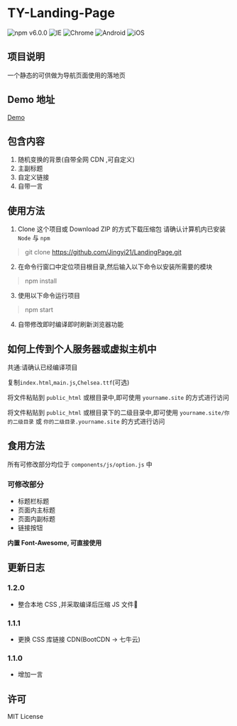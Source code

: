 # TY-Landing-Page
![npm v6.0.0](https://img.shields.io/badge/NPM-6.0.0-blue.svg) ![IE](https://img.shields.io/badge/IE-10%2B-ff69b4.svg) ![Chrome](https://img.shields.io/badge/Chrome-29%2B-brightgreen.svg) ![Android](https://img.shields.io/badge/Android-4.4%2B-brightgreen.svg) ![iOS](https://img.shields.io/badge/iOS-9.2%2B-brightgreen.svg)
## 项目说明
一个静态的可供做为导航页面使用的落地页

## Demo 地址
[Demo](https://jingyi21.github.io/LandingPage/)

## 包含内容

1. 随机变换的背景(自带全网 CDN ,可自定义)
2. 主副标题
3. 自定义链接
4. 自带一言

## 使用方法
1. Clone 这个项目或 Download ZIP 的方式下载压缩包
请确认计算机内已安装 `Node` 与 `npm` 
> git clone https://github.com/Jingyi21/LandingPage.git
2. 在命令行窗口中定位项目根目录,然后输入以下命令以安装所需要的模块
> npm install
3. 使用以下命令运行项目
> npm start
4. 自带修改即时编译即时刷新浏览器功能

## 如何上传到个人服务器或虚拟主机中
共通:请确认已经编译项目

复制`index.html`,`main.js`,`Chelsea.ttf`(可选)

将文件粘贴到 `public_html` 或根目录中,即可使用 `yourname.site` 的方式进行访问

将文件粘贴到 `public_html` 或根目录下的二级目录中,即可使用 `yourname.site/你的二级目录` 或 `你的二级目录.yourname.site` 的方式进行访问

## 食用方法

所有可修改部分均位于 `components/js/option.js` 中 

### 可修改部分
- 标题栏标题
- 页面内主标题
- 页面内副标题
- 链接按钮

**内置 Font-Awesome, 可直接使用**

## 更新日志

### 1.2.0

- 整合本地 CSS ,并采取编译后压缩 JS 文件

### 1.1.1

- 更换 CSS 库链接 CDN(BootCDN → 七牛云)

### 1.1.0

- 增加一言

## 许可

MIT License
